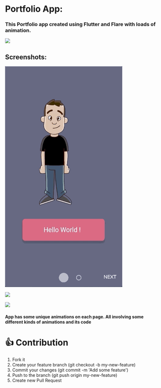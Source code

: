 # Portfolio App:

### This Portfolio app created using Flutter and Flare with loads of animation.

<a href="https://play.google.com/store/apps/details?id=com.flutterglutter.portfolio">
    <img src="https://raw.githubusercontent.com/steverichey/google-play-badge-svg/master/img/en_get.svg", height:"20", width:"20" />
</a>


## Screenshots:

<p>
    <img src="https://raw.githubusercontent.com/anirudhsharma392/portfolio_flutter/master/screenshots/pic1.gif"/>

</p>
<p>
    <img src="https://raw.githubusercontent.com/anirudhsharma392/portfolio_flutter/master/screenshots/pic2.gif"/>

</p>
<p>
    <img src="https://raw.githubusercontent.com/anirudhsharma392/portfolio_flutter/master/screenshots/pic3.gif"/>

</p>


#### App has some unique animations on each page. All involving some different kinds of animations and its code

# 👍 Contribution
1. Fork it
2. Create your feature branch (git checkout -b my-new-feature)
3. Commit your changes (git commit -m 'Add some feature')
4. Push to the branch (git push origin my-new-feature)
5. Create new Pull Request

